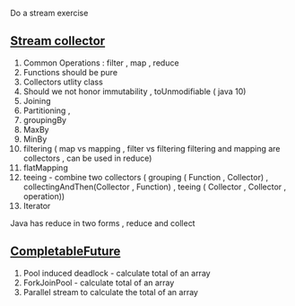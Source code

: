 
Do a stream exercise 



##  [Stream collector](https://www.youtube.com/watch?v=pGroX3gmeP8)
  
1. Common Operations : filter , map , reduce
2. Functions should be pure
3. Collectors utlity class
4. Should we not honor immutability , toUnmodifiable  ( java 10)
5. Joining
6. Partitioning , 
7. groupingBy 
8. MaxBy
9. MinBy
10. filtering  ( map vs mapping , filter vs filtering    filtering and mapping are collectors , can be used in reduce)
11. flatMapping
12. teeing  - combine two collectors  ( grouping ( Function , Collector)  , collectingAndThen(Collector , Function) , teeing ( Collector , Collector , operation))
13. Iterator


Java has reduce in two forms , reduce and collect

##  [CompletableFuture](https://www.youtube.com/watch?v=0hQvWIdwnw4&t=9442s)
    
1. Pool induced deadlock  - calculate total of an array
2. ForkJoinPool - calculate total of an array
3. Parallel stream to calculate the total of an array